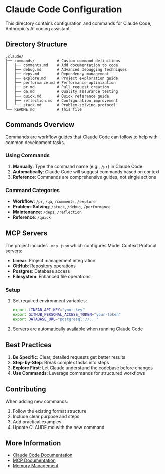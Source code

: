 # Claude Code Configuration

This directory contains configuration and commands for Claude Code, Anthropic's AI coding assistant.

## Directory Structure

```
.claude/
├── commands/          # Custom command definitions
│   ├── comments.md    # Add documentation to code
│   ├── debug.md       # Advanced debugging techniques
│   ├── deps.md        # Dependency management
│   ├── explore.md     # Project exploration guide
│   ├── performance.md # Performance optimization
│   ├── pr.md          # Pull request creation
│   ├── qa.md          # Quality assurance testing
│   ├── quick.md       # Quick reference guide
│   ├── reflection.md  # Configuration improvement
│   └── stuck.md       # Problem-solving protocol
└── README.md          # This file
```

## Commands Overview

Commands are workflow guides that Claude Code can follow to help with common development tasks.

### Using Commands

1. **Manually**: Type the command name (e.g., `/pr`) in Claude Code
2. **Automatically**: Claude Code will suggest commands based on context
3. **Reference**: Commands are comprehensive guides, not single actions

### Command Categories

- **Workflow**: `/pr`, `/qa`, `/comments`, `/explore`
- **Problem-Solving**: `/stuck`, `/debug`, `/performance`
- **Maintenance**: `/deps`, `/reflection`
- **Reference**: `/quick`

## MCP Servers

The project includes `.mcp.json` which configures Model Context Protocol servers:

- **Linear**: Project management integration
- **GitHub**: Repository operations
- **Postgres**: Database access
- **Filesystem**: Enhanced file operations

### Setup

1. Set required environment variables:
   ```bash
   export LINEAR_API_KEY="your-key"
   export GITHUB_PERSONAL_ACCESS_TOKEN="your-token"
   export DATABASE_URL="postgresql://..."
   ```

2. Servers are automatically available when running Claude Code

## Best Practices

1. **Be Specific**: Clear, detailed requests get better results
2. **Step-by-Step**: Break complex tasks into steps
3. **Explore First**: Let Claude understand the codebase before changes
4. **Use Commands**: Leverage commands for structured workflows

## Contributing

When adding new commands:
1. Follow the existing format structure
2. Include clear purpose and steps
3. Add practical examples
4. Update CLAUDE.md with the new command

## More Information

- [Claude Code Documentation](https://docs.anthropic.com/en/docs/claude-code/overview)
- [MCP Documentation](https://docs.anthropic.com/en/docs/claude-code/mcp)
- [Memory Management](https://docs.anthropic.com/en/docs/claude-code/memory)